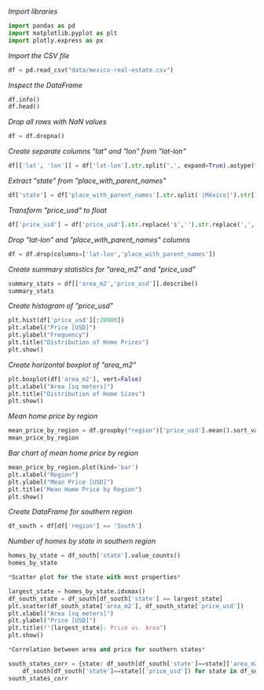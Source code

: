 *Import libraries*

```python
import pandas as pd
import matplotlib.pyplot as plt
import plotly.express as px
```
*Import the CSV file*

```python
df = pd.read_csv("data/mexico-real-estate.csv")
```
*Inspect the DataFrame*

```python
df.info()
df.head()
```
*Drop all rows with NaN values*

```python
df = df.dropna()
```
*Create separate columns "lat" and "lon" from "lat-lon"*

```python
df[['lat', 'lon']] = df['lat-lon'].str.split(',', expand=True).astype(float)
```
*Extract "state" from "place_with_parent_names"*

```python
df['state'] = df['place_with_parent_names'].str.split('|México|').str[1].str.strip()
```
*Transform "price_usd" to float*

```python
df['price_usd'] = df['price_usd'].str.replace('$','').str.replace(',','').astype(float)
```
*Drop "lat-lon" and "place_with_parent_names" columns*

```python
df = df.drop(columns=['lat-lon','place_with_parent_names'])
```
*Create summary statistics for "area_m2" and "price_usd"*

```python
summary_stats = df[['area_m2','price_usd']].describe()
summary_stats
```
*Create histogram of "price_usd"*

```python
plt.hist(df['price_usd'][:20000])
plt.xlabel("Price [USD]")
plt.ylabel("Frequency")
plt.title("Distribution of Home Prices")
plt.show()
```
*Create horizontal boxplot of "area_m2"*

```python
plt.boxplot(df['area_m2'], vert=False)
plt.xlabel("Area [sq meters]")
plt.title("Distribution of Home Sizes")
plt.show()
```
*Mean home price by region*

```python
mean_price_by_region = df.groupby("region")['price_usd'].mean().sort_values()
mean_price_by_region
```
*Bar chart of mean home price by region*

```python
mean_price_by_region.plot(kind='bar')
plt.xlabel("Region")
plt.ylabel("Mean Price [USD]")
plt.title("Mean Home Price by Region")
plt.show()
```
*Create DataFrame for southern region*

```python
df_south = df[df['region'] == 'South']
```
*Number of homes by state in southern region*

```python
homes_by_state = df_south['state'].value_counts()
homes_by_state
```


```python
*Scatter plot for the state with most properties*
```


```python
largest_state = homes_by_state.idxmax()
df_south_state = df_south[df_south['state'] == largest_state]
plt.scatter(df_south_state['area_m2'], df_south_state['price_usd'])
plt.xlabel("Area [sq meters]")
plt.ylabel("Price [USD]")
plt.title(f"{largest_state}: Price vs. Area")
plt.show()
```


```python
*Correlation between area and price for southern states*
```


```python
south_states_corr = {state: df_south[df_south['state']==state]['area_m2'].corr(
    df_south[df_south['state']==state]['price_usd']) for state in df_south['state'].unique()}
south_states_corr
```
